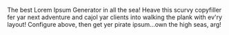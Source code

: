 The best Lorem Ipsum Generator in all the sea! Heave this scurvy copyfiller fer yar next adventure and cajol yar clients into walking the plank with ev'ry layout! Configure above, then get yer pirate ipsum...own the high seas, arg!
